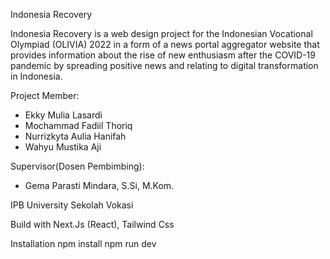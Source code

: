 Indonesia Recovery

Indonesia Recovery is a web design project for the Indonesian Vocational Olympiad (OLIVIA) 2022 in a form of a news portal aggregator website that provides information about the rise of new enthusiasm after the COVID-19 pandemic by spreading positive news and relating to digital transformation in Indonesia.

Project Member:
- Ekky Mulia Lasardi
- Mochammad Fadiil Thoriq
- Nurrizkyta Aulia Hanifah
- Wahyu Mustika Aji

Supervisor(Dosen Pembimbing):
- Gema Parasti Mindara, S.Si, M.Kom.

IPB University
Sekolah Vokasi

Build with Next.Js (React), Tailwind Css

Installation
npm install
npm run dev
